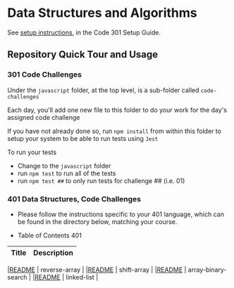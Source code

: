 # Data Structures and Algorithms

See [setup instructions](https://codefellows.github.io/setup-guide/code-301/3-code-challenges), in the Code 301 Setup Guide.

## Repository Quick Tour and Usage

### 301 Code Challenges

Under the `javascript` folder, at the top level, is a sub-folder called `code-challenges`

Each day, you'll add one new file to this folder to do your work for the day's assigned code challenge

If you have not already done so, run `npm install` from within this folder to setup your system to be able to run tests using `Jest`

To run your tests

- Change to the `javascript` folder
- run `npm test` to run all of the tests
- run `npm test ##` to only run tests for challenge ## (i.e. 01)

### 401 Data Structures, Code Challenges

- Please follow the instructions specific to your 401 language, which can be found in the directory below, matching your course.

-  Table of  Contents  401

| Title                                                                                | Description                     |
| -----------                                                                          | -----------                     |

|[README](https://haninhaidrah.github.io/codefellows-data-structures-and-algorithms/codeChallenge1)                                                                        |  reverse-array                  |
|[README](https://haninhaidrah.github.io/codefellows-data-structures-and-algorithms/codeChallenge2)                                                                        |  shift-array                    |
|[README](https://haninhaidrah.github.io/codefellows-data-structures-and-algorithms/codeChallenge3)                                                                        |  array-binary-search            |
|[README](https://haninhaidrah.github.io/codefellows-data-structures-and-algorithms/new-implementation)                                                                    |  linked-list                    | 

